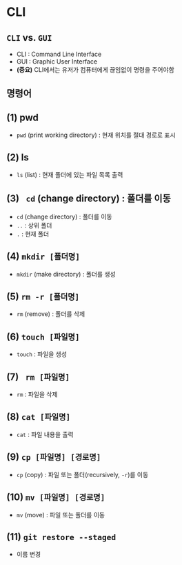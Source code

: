 # CLI



## `CLI` vs. `GUI`

- CLI : Command Line Interface
- GUI : Graphic User Interface
- **(중요)** CLI에서는 유저가 컴퓨터에게 끊임없이 명령을 주어야함



## 명령어

## (1) pwd

- `pwd` (print working directory) : 현재 위치를 절대 경로로 표시



## (2) ls

- `ls` (list) : 현재 폴더에 있는 파일 목록 출력



## (3) ` cd` (change directory) : 폴더를 이동

- `cd` (change directory) : 폴더를 이동
- `..` : 상위 폴더
- `.` : 현재 폴더



## (4) `mkdir [폴더명]`

- `mkdir` (make directory) : 폴더를 생성



## (5) `rm -r [폴더명]`

- `rm` (remove) : 폴더를 삭제



## (6) `touch [파일명]`

- `touch` : 파일을 생성



## (7) ` rm [파일명]`

- `rm` : 파일을 삭제



## (8) `cat [파일명]`

- `cat` : 파일 내용을 출력



## (9) `cp [파일명] [경로명]`

- `cp` (copy) : 파일 또는 폴더(recursively, `-r`)를 이동



## (10) `mv [파일명] [경로명]`

- `mv` (move) : 파일 또는 폴더를 이동



## (11) `git restore --staged`

- 이름 변경